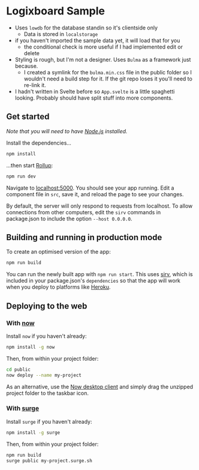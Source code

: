 # Logixboard Sample

- Uses `lowdb` for the database standin so it's clientside only
    - Data is stored in `localstorage`
- if you haven't imported the sample data yet, it will load that for you
    - the conditional check is more useful if I had implemented edit or delete
- Styling is rough, but I'm not a designer. Uses `Bulma` as a framework just because.
    - I created a symlink for the `bulma.min.css` file in the public folder so I wouldn't need a build step for it. If the git repo loses it you'll need to re-link it.
- I hadn't written in Svelte before so `App.svelte` is a little spaghetti looking. Probably should have split stuff into more components.

## Get started
*Note that you will need to have [Node.js](https://nodejs.org) installed.*

Install the dependencies...

```bash
npm install
```

...then start [Rollup](https://rollupjs.org):

```bash
npm run dev
```

Navigate to [localhost:5000](http://localhost:5000). You should see your app running. Edit a component file in `src`, save it, and reload the page to see your changes.

By default, the server will only respond to requests from localhost. To allow connections from other computers, edit the `sirv` commands in package.json to include the option `--host 0.0.0.0`.


## Building and running in production mode

To create an optimised version of the app:

```bash
npm run build
```

You can run the newly built app with `npm run start`. This uses [sirv](https://github.com/lukeed/sirv), which is included in your package.json's `dependencies` so that the app will work when you deploy to platforms like [Heroku](https://heroku.com).


## Deploying to the web

### With [now](https://zeit.co/now)

Install `now` if you haven't already:

```bash
npm install -g now
```

Then, from within your project folder:

```bash
cd public
now deploy --name my-project
```

As an alternative, use the [Now desktop client](https://zeit.co/download) and simply drag the unzipped project folder to the taskbar icon.

### With [surge](https://surge.sh/)

Install `surge` if you haven't already:

```bash
npm install -g surge
```

Then, from within your project folder:

```bash
npm run build
surge public my-project.surge.sh
```
